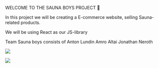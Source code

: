 WELCOME TO THE SAUNA BOYS PROJECT 🚀

In this project we will be creating a E-commerce website, selling Sauna-related products.

We will be using React as our JS-library

Team Sauna boys consists of Anton Lundin Amro Altai Jonathan Neroth

![](https://private-user-images.githubusercontent.com/168919546/414313919-403a4581-d4c0-41fb-b459-11d7f4726e77.gif?jwt=eyJhbGciOiJIUzI1NiIsInR5cCI6IkpXVCJ9.eyJpc3MiOiJnaXRodWIuY29tIiwiYXVkIjoicmF3LmdpdGh1YnVzZXJjb250ZW50LmNvbSIsImtleSI6ImtleTUiLCJleHAiOjE3NDA0MTQ5MTEsIm5iZiI6MTc0MDQxNDYxMSwicGF0aCI6Ii8xNjg5MTk1NDYvNDE0MzEzOTE5LTQwM2E0NTgxLWQ0YzAtNDFmYi1iNDU5LTExZDdmNDcyNmU3Ny5naWY_WC1BbXotQWxnb3JpdGhtPUFXUzQtSE1BQy1TSEEyNTYmWC1BbXotQ3JlZGVudGlhbD1BS0lBVkNPRFlMU0E1M1BRSzRaQSUyRjIwMjUwMjI0JTJGdXMtZWFzdC0xJTJGczMlMkZhd3M0X3JlcXVlc3QmWC1BbXotRGF0ZT0yMDI1MDIyNFQxNjMwMTFaJlgtQW16LUV4cGlyZXM9MzAwJlgtQW16LVNpZ25hdHVyZT1iNDYyM2IwNDY0NzUwM2M3NzZhYTQwYzU3OGFmZDJhNWVmNzQ0NWQyMmE5NDZkZWQ4MTQyN2Q1MGIzODY1M2U2JlgtQW16LVNpZ25lZEhlYWRlcnM9aG9zdCJ9.qbH7mxFKvvnSrojBuSrutkA4O-jysl-_K5FTkP30WTo)

![](https://private-user-images.githubusercontent.com/168919546/414653602-5df92395-b0bb-4a2f-aa85-2bc8eacb0718.png?jwt=eyJhbGciOiJIUzI1NiIsInR5cCI6IkpXVCJ9.eyJpc3MiOiJnaXRodWIuY29tIiwiYXVkIjoicmF3LmdpdGh1YnVzZXJjb250ZW50LmNvbSIsImtleSI6ImtleTUiLCJleHAiOjE3NDA0MTQ5MTEsIm5iZiI6MTc0MDQxNDYxMSwicGF0aCI6Ii8xNjg5MTk1NDYvNDE0NjUzNjAyLTVkZjkyMzk1LWIwYmItNGEyZi1hYTg1LTJiYzhlYWNiMDcxOC5wbmc_WC1BbXotQWxnb3JpdGhtPUFXUzQtSE1BQy1TSEEyNTYmWC1BbXotQ3JlZGVudGlhbD1BS0lBVkNPRFlMU0E1M1BRSzRaQSUyRjIwMjUwMjI0JTJGdXMtZWFzdC0xJTJGczMlMkZhd3M0X3JlcXVlc3QmWC1BbXotRGF0ZT0yMDI1MDIyNFQxNjMwMTFaJlgtQW16LUV4cGlyZXM9MzAwJlgtQW16LVNpZ25hdHVyZT0zZmQ5NDE3ZGZjMmNlNmZhN2NlNzEwYzNkYTA5OGE5Njk4ZDViOTljNDM2N2FmZTEzNzVhMjczM2I0ZDRiNmYxJlgtQW16LVNpZ25lZEhlYWRlcnM9aG9zdCJ9.cqwOB-KM51gUheuFGYSNVtaYmGttXLQUZSZoJ5aP1wg)

